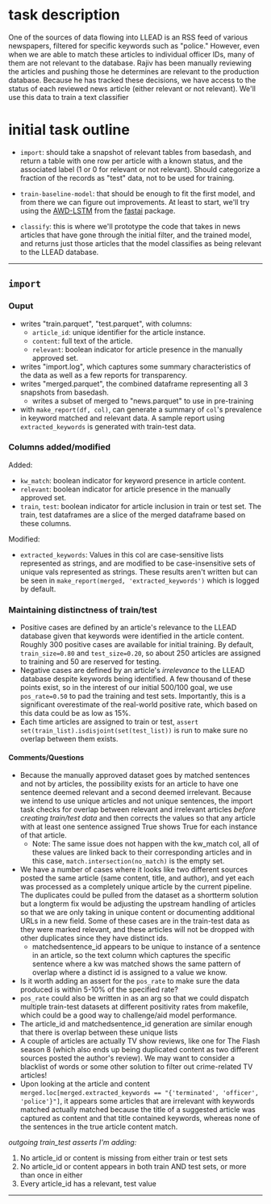 # task description

One of the sources of data flowing into LLEAD is an RSS feed of various
newspapers, filtered for specific keywords such as "police." However, even when
we are able to match these articles to individual officer IDs, many of them are
not relevant to the database. Rajiv has been manually reviewing the articles
and pushing those he determines are relevant to the production database.
Because he has tracked these decisions, we have access to the status of each
reviewed news article (either relevant or not relevant). We'll use this data to
train a text classifier 

# initial task outline

- `import`: should take a snapshot of relevant tables from basedash, and return
  a table with one row per article with a known status, and the associated
  label (1 or 0 for relevant or not relevant). Should categorize a fraction of
  the records as "test" data, not to be used for training.

- `train-baseline-model`: that should be enough to fit the first model, and
  from there we can figure out improvements. At least to start, we'll try using
  the [AWD-LSTM](https://docs.fast.ai/text.models.awdlstm.html#AWD_LSTM) from
  the [fastai](https://docs.fast.ai/) package.

- `classify`: this is where we'll prototype the code that takes in news
  articles that have gone through the initial filter, and the trained model,
  and returns just those articles that the model classifies as being relevant
  to the LLEAD database.

---
## `import`

### Ouput
- writes "train.parquet", "test.parquet", with columns:
  - `article_id`: unique identifier for the article instance.
  - `content`: full text of the article.
  - `relevant`: boolean indicator for article presence in the manually approved set.
- writes "import.log", which captures some summary characteristics of the data as well as a few reports for transparency.
- writes "merged.parquet", the combined dataframe representing all 3 snapshots from basedash.
    - writes a subset of merged to "news.parquet" to use in pre-training
- with `make_report(df, col)`, can generate a summary of `col`'s prevalence in keyword matched and relevant data. A sample report using `extracted_keywords` is generated with train-test data.

### Columns added/modified
Added:
- `kw_match`: boolean indicator for keyword presence in article content.
- `relevant`: boolean indicator for article presence in the manually approved set.
- `train`, `test`: boolean indicator for article inclusion in train or test set. The train, test dataframes are a slice of the merged dataframe based on these columns.

Modified:
- `extracted_keywords`: Values in this col are case-sensitive lists represented as strings, and are modified to be case-insensitive sets of unique vals represented as strings. These results aren't written but can be seen in `make_report(merged, 'extracted_keywords')` which is logged by default.

### Maintaining distinctness of train/test
- Positive cases are defined by an article's relevance to the LLEAD database given that keywords were identified in the article content. Roughly 300 positive cases are available for initial training. By default, `train_size=0.80` and `test_size=0.20`, so about 250 articles are assigned to training and 50 are reserved for testing.
- Negative cases are defined by an article's _irrelevance_ to the LLEAD database despite keywords being identified. A few thousand of these points exist, so in the interest of our initial 500/100 goal, we use `pos_rate=0.50` to pad the training and test sets. Importantly, this is a significant overestimate of the real-world positive rate, which based on this data could be as low as 15%.
- Each time articles are assigned to train or test, `assert set(train_list).isdisjoint(set(test_list))` is run to make sure no overlap between them exists.

#### Comments/Questions
- Because the manually approved dataset goes by matched sentences and not by articles, the possibility exists for an article to have one sentence deemed relevant and a second deemed irrelevant. Because we intend to use unique articles and not unique sentences, the import task checks for overlap between relevant and irrelevant articles _before creating train/test data_ and then corrects the values so that any article with at least one sentence assigned True shows True for each instance of that article. 
  - Note: The same issue does not happen with the kw_match col, all of these values are linked back to their corresponding articles and in this case, `match.intersection(no_match)` is the empty set.
- We have a number of cases where it looks like two different sources posted the same article (same content, title, and author), and yet each was processed as a completely unique article by the current pipeline. The duplicates could be pulled from the dataset as a shortterm solution but a longterm fix would be adjusting the upstream handling of articles so that we are only taking in unique content or documenting additional URLs in a new field. Some of these cases are in the train-test data as they were marked relevant, and these articles will not be dropped with other duplicates since they have distinct ids.
  - matchedsentence_id appears to be unique to instance of a sentence in an article, so the text column which captures the specific sentence where a kw was matched shows the same pattern of overlap where a distinct id is assigned to a value we know. 
- Is it worth adding an assert for the `pos_rate` to make sure the data produced is within 5-10% of the specified rate?
- `pos_rate` could also be written in as an arg so that we could dispatch multiple train-test datasets at different positivity rates from makefile, which could be a good way to challenge/aid model performance.
- The article_id and matchedsentence_id generation are similar enough that there is overlap between these unique lists
- A couple of articles are actually TV show reviews, like one for The Flash season 8 (which also ends up being duplicated content as two different sources posted the author's review). We may want to consider a blacklist of words or some other solution to filter out crime-related TV articles!
- Upon looking at the article and content `merged.loc[merged.extracted_keywords == "{'terminated', 'officer', 'police'}"]`, it appears some articles that are irrelevant with keywords matched actually matched because the title of a suggested article was captured as content and that title contained keywords, whereas none of the sentences in the true article content match.

_outgoing train_test asserts I'm adding:_
1. No article_id or content is missing from either train or test sets
2. No article_id or content appears in both train AND test sets, or more than once in either
3. Every article_id has a relevant, test value

---
